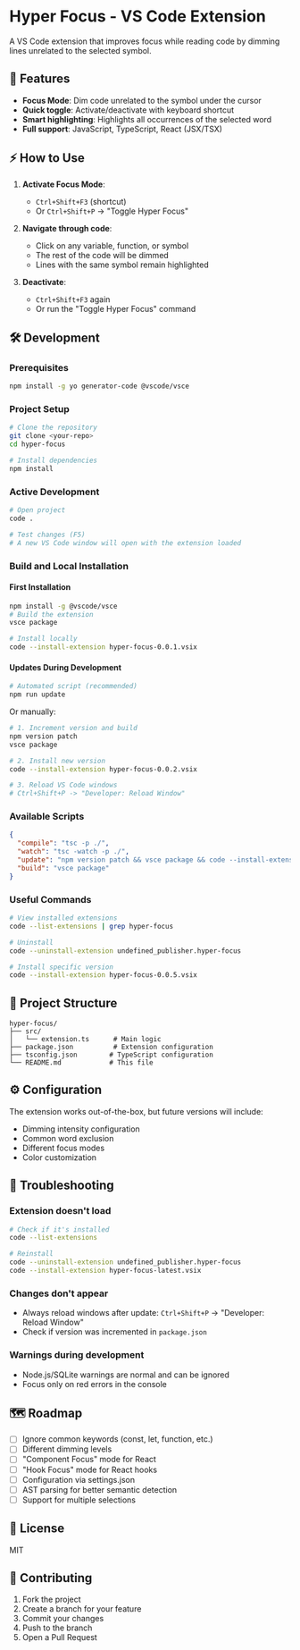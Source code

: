 # Hyper Focus - VS Code Extension

A VS Code extension that improves focus while reading code by dimming lines unrelated to the selected symbol.

## 🚀 Features

- **Focus Mode**: Dim code unrelated to the symbol under the cursor
- **Quick toggle**: Activate/deactivate with keyboard shortcut
- **Smart highlighting**: Highlights all occurrences of the selected word
- **Full support**: JavaScript, TypeScript, React (JSX/TSX)

## ⚡ How to Use

1. **Activate Focus Mode**:

   - `Ctrl+Shift+F3` (shortcut)
   - Or `Ctrl+Shift+P` → "Toggle Hyper Focus"

2. **Navigate through code**:

   - Click on any variable, function, or symbol
   - The rest of the code will be dimmed
   - Lines with the same symbol remain highlighted

3. **Deactivate**:
   - `Ctrl+Shift+F3` again
   - Or run the "Toggle Hyper Focus" command

## 🛠️ Development

### Prerequisites

```bash
npm install -g yo generator-code @vscode/vsce
```

### Project Setup

```bash
# Clone the repository
git clone <your-repo>
cd hyper-focus

# Install dependencies
npm install
```

### Active Development

```bash
# Open project
code .

# Test changes (F5)
# A new VS Code window will open with the extension loaded
```

### Build and Local Installation

#### First Installation

```bash
npm install -g @vscode/vsce
# Build the extension
vsce package

# Install locally
code --install-extension hyper-focus-0.0.1.vsix
```

#### Updates During Development

```bash
# Automated script (recommended)
npm run update
```

Or manually:

```bash
# 1. Increment version and build
npm version patch
vsce package

# 2. Install new version
code --install-extension hyper-focus-0.0.2.vsix

# 3. Reload VS Code windows
# Ctrl+Shift+P -> "Developer: Reload Window"
```

### Available Scripts

```json
{
  "compile": "tsc -p ./",
  "watch": "tsc -watch -p ./",
  "update": "npm version patch && vsce package && code --install-extension $(ls -t *.vsix | head -n1)",
  "build": "vsce package"
}
```

### Useful Commands

```bash
# View installed extensions
code --list-extensions | grep hyper-focus

# Uninstall
code --uninstall-extension undefined_publisher.hyper-focus

# Install specific version
code --install-extension hyper-focus-0.0.5.vsix
```

## 📁 Project Structure

```
hyper-focus/
├── src/
│   └── extension.ts      # Main logic
├── package.json          # Extension configuration
├── tsconfig.json        # TypeScript configuration
└── README.md            # This file
```

## ⚙️ Configuration

The extension works out-of-the-box, but future versions will include:

- Dimming intensity configuration
- Common word exclusion
- Different focus modes
- Color customization

## 🐛 Troubleshooting

### Extension doesn't load

```bash
# Check if it's installed
code --list-extensions

# Reinstall
code --uninstall-extension undefined_publisher.hyper-focus
code --install-extension hyper-focus-latest.vsix
```

### Changes don't appear

- Always reload windows after update: `Ctrl+Shift+P` → "Developer: Reload Window"
- Check if version was incremented in `package.json`

### Warnings during development

- Node.js/SQLite warnings are normal and can be ignored
- Focus only on red errors in the console

## 🗺️ Roadmap

- [ ] Ignore common keywords (const, let, function, etc.)
- [ ] Different dimming levels
- [ ] "Component Focus" mode for React
- [ ] "Hook Focus" mode for React hooks
- [ ] Configuration via settings.json
- [ ] AST parsing for better semantic detection
- [ ] Support for multiple selections

## 📝 License

MIT

## 🤝 Contributing

1. Fork the project
2. Create a branch for your feature
3. Commit your changes
4. Push to the branch
5. Open a Pull Request
